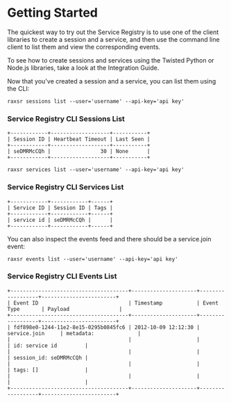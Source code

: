 # Getting Started

The quickest way to try out the Service Registry is to use one of the
client libraries to create a session and a service, and then use the
command line client to list them and view the corresponding events.

To see how to create sessions and services using the Twisted Python or
Node.js libraries, take a look at the Integration Guide.

Now that you've created a session and a service, you can list them
using the CLI:

```shell
raxsr sessions list --user='username' --api-key='api key'
```

### Service Registry CLI Sessions List
```shell
+------------+-------------------+-----------+
| Session ID | Heartbeat Timeout | Last Seen |
+------------+-------------------+-----------+
| seDMRMcCQh |                30 | None      |
+------------+-------------------+-----------+

```

```shell
raxsr services list --user='username' --api-key='api key'
```

### Service Registry CLI Services List
```shell
+------------+------------+------+
| Service ID | Session ID | Tags |
+------------+------------+------+
| service id | seDMRMcCQh |      |
+------------+------------+------+

```

You can also inspect the events feed and there should be a service.join
event:

```shell
raxsr events list --user='username' --api-key='api key'
```

### Service Registry CLI Events List
```shell
+--------------------------------------+---------------------+------------------+------------------------+
| Event ID                             | Timestamp           | Event Type       | Payload                |
+--------------------------------------+---------------------+------------------+------------------------+
| fdf898e0-1244-11e2-8e15-0295b0845fc6 | 2012-10-09 12:12:30 | service.join     | metadata:              |
|                                      |                     |                  | id: service id         |
|                                      |                     |                  | session_id: seDMRMcCQh |
|                                      |                     |                  | tags: []               |
|                                      |                     |                  |                        |
+--------------------------------------+---------------------+------------------+------------------------+

```
